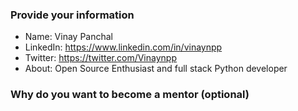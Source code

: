 ### Provide your information

- Name: Vinay Panchal
- LinkedIn: https://www.linkedin.com/in/vinaynpp
- Twitter: https://twitter.com/Vinaynpp
- About: Open Source Enthusiast and full stack Python developer

### Why do you want to become a mentor (optional)

<!-- Optionally, you can let us know what inspires you to be a mentor -->



<!-- Thanks for showing your interest in making an impact in someone's life for kickstarting their open-source journey. -->
